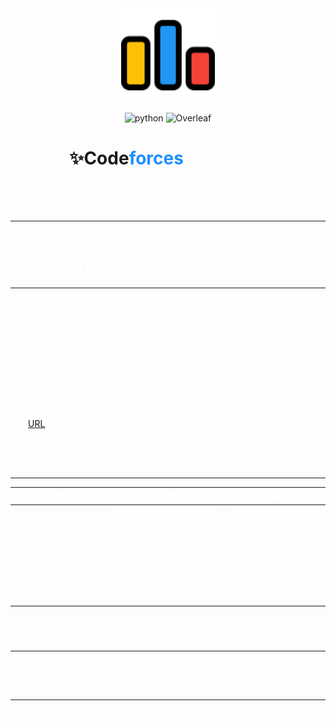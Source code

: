 <div align=center>

<img width="150" height="150" src="resources/icons/icons8-codeforces-96.png"/>

</div>

<div align=center>

![python](https://img.shields.io/badge/Python->=3.10-blue)
![Overleaf](https://img.shields.io/badge/Gradio-5.24.0-gold)
</div>

<div align=center>

# ✨Code<font color=DodgerBlue>forces<font color=white> Querier✨


</div>

<div align=center>
</div>

## ❓ What's this

---

这是一个用于查询算法竞赛网站Codeforces上用户和比赛信息的小项目

## 🚀Quick start

---

首先安装依赖
```shell
pip install -r requirements.txt
```
运行项目
```shell
python FrontPage.py
```
CLI输出
```shell
* Running on local URL:  http://127.0.0.1:7860
```
点击[URL](http://127.0.0.1:7860)即可进入webUI

## ⚙️实现功能

---

| 功能 | 返回值 | 说明  |
| --- | --- |-----|
|获取近期比赛|包含近期即将开始和进行中的比赛信息|比赛信息以表格形式呈现|
|获取用户信息|返回用户基础信息|用户信息以实时渲染的图片呈现|
|获取用户rating|返回用户rating图表||
|查询用户在指定比赛中的提交|返回用户的提交信息||
## ✅ TODO

---

## 💐 感谢

---
感谢你注意到这个仓库
